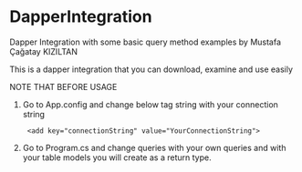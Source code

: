 # DapperIntegration
Dapper Integration with some basic query method examples by Mustafa Çağatay KIZILTAN

This is a dapper integration that you can download, examine and use easily

NOTE THAT BEFORE USAGE

1. Go to App.config and change below tag string with your connection string

        <add key="connectionString" value="YourConnectionString"> 

2. Go to Program.cs and change queries with your own queries and <object> with your table models you will create as a return type.



